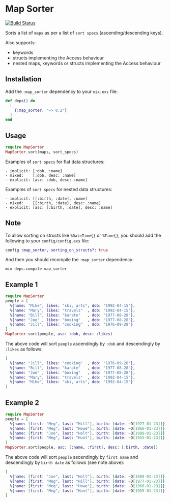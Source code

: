 # Map Sorter

[![Build Status](https://travis-ci.org/RaymondLoranger/map_sorter.svg?branch=master)](https://travis-ci.org/RaymondLoranger/map_sorter)

Sorts a list of `maps` as per a list of `sort specs`
(ascending/descending keys).

Also supports:
- keywords
- structs implementing the Access behaviour
- nested maps, keywords or structs implementing the Access behaviour

## Installation

Add the `:map_sorter` dependency to your `mix.exs` file:

```elixir
def deps() do
  [
    {:map_sorter, "~> 0.2"}
  ]
end
```

## Usage

```elixir
require MapSorter
MapSorter.sort(maps, sort_specs)
```

Examples of `sort specs` for flat data structures:
```
- implicit: [:dob, :name]
- mixed:    [:dob, desc: :name]
- explicit: [asc: :dob, desc: :name]
```

Examples of `sort specs` for nested data structures:
```
- implicit: [[:birth, :date], :name]
- mixed:    [[:birth, :date], desc: :name]
- explicit: [asc: [:birth, :date], desc: :name]
```

## Note

To allow sorting on structs like `%DateTime{}` or `%Time{}`,
you should add the following to your `config/config.exs` file:

```elixir
config :map_sorter, sorting_on_structs?: true
```

And then you should recompile the `:map_sorter` dependency:

```
mix deps.compile map_sorter
```

## Example 1

```elixir
require MapSorter
people = [
  %{name: "Mike", likes: "ski, arts", dob: "1992-04-15"},
  %{name: "Mary", likes: "travels"  , dob: "1992-04-15"},
  %{name: "Bill", likes: "karate"   , dob: "1977-08-28"},
  %{name: "Joe" , likes: "boxing"   , dob: "1977-08-28"},
  %{name: "Jill", likes: "cooking"  , dob: "1976-09-28"}
]
MapSorter.sort(people, asc: :dob, desc: :likes)
```

The above code will sort `people` ascendingly by `:dob` and
descendingly by `:likes` as follows:

```elixir
[
  %{name: "Jill", likes: "cooking"  , dob: "1976-09-28"},
  %{name: "Bill", likes: "karate"   , dob: "1977-08-28"},
  %{name: "Joe" , likes: "boxing"   , dob: "1977-08-28"},
  %{name: "Mary", likes: "travels"  , dob: "1992-04-15"},
  %{name: "Mike", likes: "ski, arts", dob: "1992-04-15"}
]
```

## Example 2

```elixir
require MapSorter
people = [
  %{name: [first: "Meg", last: "Hill"], birth: [date: ~D[1977-01-23]]},
  %{name: [first: "Meg", last: "Howe"], birth: [date: ~D[1966-01-23]]},
  %{name: [first: "Joe", last: "Holt"], birth: [date: ~D[1988-01-23]]},
  %{name: [first: "Meg", last: "Hunt"], birth: [date: ~D[1955-01-23]]}
]
MapSorter.sort(people, asc: [:name, :first], desc: [:birth, :date])
```

The above code will sort `people` ascendingly by `first name` and
descendingly by `birth date` as follows (see note above):

```elixir
[
  %{name: [first: "Joe", last: "Holt"], birth: [date: ~D[1988-01-23]]},
  %{name: [first: "Meg", last: "Hill"], birth: [date: ~D[1977-01-23]]},
  %{name: [first: "Meg", last: "Howe"], birth: [date: ~D[1966-01-23]]},
  %{name: [first: "Meg", last: "Hunt"], birth: [date: ~D[1955-01-23]]}
]
```
